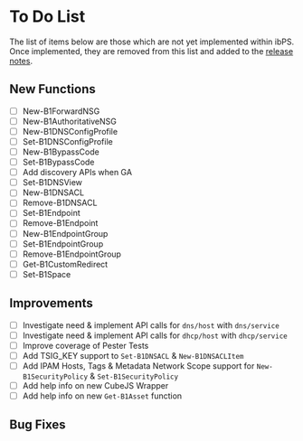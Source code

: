 # To Do List
The list of items below are those which are not yet implemented within ibPS. Once implemented, they are removed from this list and added to the [release notes](https://github.com/TehMuffinMoo/ibPS/blob/dev/RELEASE.md).

## New Functions
- [ ] New-B1ForwardNSG
- [ ] New-B1AuthoritativeNSG
- [ ] New-B1DNSConfigProfile
- [ ] Set-B1DNSConfigProfile
- [ ] New-B1BypassCode
- [ ] Set-B1BypassCode
- [ ] Add discovery APIs when GA
- [ ] Set-B1DNSView
- [ ] New-B1DNSACL
- [ ] Remove-B1DNSACL
- [ ] Set-B1Endpoint
- [ ] Remove-B1Endpoint
- [ ] New-B1EndpointGroup
- [ ] Set-B1EndpointGroup
- [ ] Remove-B1EndpointGroup
- [ ] Get-B1CustomRedirect
- [ ] Set-B1Space

## Improvements
- [ ] Investigate need & implement API calls for `dns/host` with `dns/service`
- [ ] Investigate need & implement API calls for `dhcp/host` with `dhcp/service`
- [ ] Improve coverage of Pester Tests
- [ ] Add TSIG_KEY support to `Set-B1DNSACL` & `New-B1DNSACLItem`
- [ ] Add IPAM Hosts, Tags & Metadata Network Scope support for `New-B1SecurityPolicy` & `Set-B1SecurityPolicy`
- [ ] Add help info on new CubeJS Wrapper
- [ ] Add help info on new `Get-B1Asset` function

## Bug Fixes